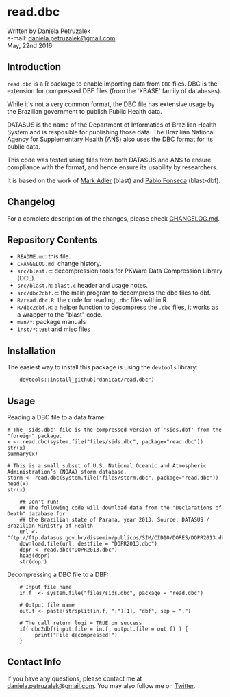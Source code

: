 # read.dbc

Written by Daniela Petruzalek  
e-mail: daniela.petruzalek@gmail.com  
May, 22nd 2016

## Introduction

`read.dbc` is a R package to enable importing data from `DBC` files. DBC is the extension for compressed DBF files (from the 'XBASE' family of databases).

While it's not a very common format, the DBC file has extensive usage by the Brazilian government to publish Public Health data.

DATASUS is the name of the Department of Informatics of Brazilian Health System and is resposible for publishing those data. The Brazilian National Agency for Supplementary Health (ANS) also uses the DBC format for its public data.

This code was tested using files from both DATASUS and ANS to ensure compliance with the format, and hence ensure its usability by researchers.

It is based on the work of [Mark Adler](https://github.com/madler/zlib/tree/master/contrib/blast) (blast) and [Pablo Fonseca](https://github.com/eaglebh/blast-dbf) (blast-dbf).

## Changelog

For a complete description of the changes, please check [CHANGELOG.md](/inst/CHANGELOG.md).

## Repository Contents

- `README.md`: this file.  
- `CHANGELOG.md`: change history.  
- `src/blast.c`: decompression tools for PKWare Data Compression Library (DCL).  
- `src/blast.h`: `blast.c` header and usage notes.  
- `src/dbc2dbf.c`: the main program to decompress the dbc files to dbf.  
- `R/read.dbc.R`: the code for reading `.dbc` files within R.
- `R/dbc2dbf.R`: a helper function to decompress the `.dbc` files, it works as a wrapper to the "blast" code.
- `man/*`: package manuals
- `inst/*`: test and misc files

## Installation

The easiest way to install this package is using the `devtools` library:

        devtools::install_github("danicat/read.dbc")
        
## Usage

Reading a DBC file to a data frame:

	# The 'sids.dbc' file is the compressed version of 'sids.dbf' from the "foreign" package.
	x <- read.dbc(system.file("files/sids.dbc", package="read.dbc"))
	str(x)
	summary(x)

	# This is a small subset of U.S. National Oceanic and Atmospheric Administration’s (NOAA) storm database.
	storm <- read.dbc(system.file("files/storm.dbc", package="read.dbc"))
	head(x)
	str(x)

        ## Don't run!
        ## The following code will download data from the "Declarations of Death" database for
        ## the Brazilian state of Parana, year 2013. Source: DATASUS / Brazilian Ministry of Health
        url <- "ftp://ftp.datasus.gov.br/dissemin/publicos/SIM/CID10/DORES/DOPR2013.dbc"
        download.file(url, destfile = "DOPR2013.dbc")
        dopr <- read.dbc("DOPR2013.dbc")
        head(dopr)
        str(dopr)

Decompressing a DBC file to a DBF:

        # Input file name
        in.f  <- system.file("files/sids.dbc", package = "read.dbc")
        
        # Output file name
        out.f <- paste(strsplit(in.f, ".")[1], "dbf", sep = ".")
        
        # The call return logi = TRUE on success
        if( dbc2dbf(input.file = in.f, output.file = out.f) ) {
             print("File decompressed!")
        }

## Contact Info

If you have any questions, please contact me at daniela.petruzalek@gmail.com. You may also follow me on [Twitter](http://www.twitter.com/danicat83).
